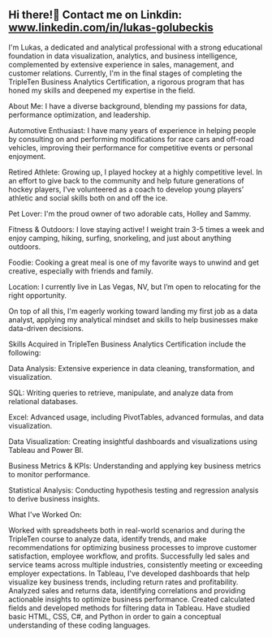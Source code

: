 ## Hi there!👋  Contact me on Linkdin: www.linkedin.com/in/lukas-golubeckis

I'm Lukas, a dedicated and analytical professional with a strong educational foundation in data visualization, analytics, and business intelligence, complemented by extensive experience in sales, management, and customer relations. Currently, I'm in the final stages of completing the TripleTen Business Analytics Certification, a rigorous program that has honed my skills and deepened my expertise in the field.

About Me: I have a diverse background, blending my passions for data, performance optimization, and leadership.

Automotive Enthusiast: I have many years of experience in helping people by consulting on and performing modifications for race cars and off-road vehicles, improving their performance for competitive events or personal enjoyment.

Retired Athlete: Growing up, I played hockey at a highly competitive level. In an effort to give back to the community and help future generations of hockey players, I’ve volunteered as a coach to develop young players’ athletic and social skills both on and off the ice.

Pet Lover: I'm the proud owner of two adorable cats, Holley and Sammy.

Fitness & Outdoors: I love staying active! I weight train 3-5 times a week and enjoy camping, hiking, surfing, snorkeling, and just about anything outdoors.

Foodie: Cooking a great meal is one of my favorite ways to unwind and get creative, especially with friends and family.

Location: I currently live in Las Vegas, NV, but I’m open to relocating for the right opportunity.


On top of all this, I'm eagerly working toward landing my first job as a data analyst, applying my analytical mindset and skills to help businesses make data-driven decisions.

Skills Acquired in TripleTen Business Analytics Certification include the following:

Data Analysis: Extensive experience in data cleaning, transformation, and visualization.

SQL: Writing queries to retrieve, manipulate, and analyze data from relational databases.

Excel: Advanced usage, including PivotTables, advanced formulas, and data visualization.

Data Visualization: Creating insightful dashboards and visualizations using Tableau and Power BI.

Business Metrics & KPIs: Understanding and applying key business metrics to monitor performance.

Statistical Analysis: Conducting hypothesis testing and regression analysis to derive business insights.


What I've Worked On:

Worked with spreadsheets both in real-world scenarios and during the TripleTen course to analyze data, identify trends, and make recommendations for 
optimizing business processes to improve customer satisfaction, employee workflow, and profits.
Successfully led sales and service teams across multiple industries, consistently meeting or exceeding employer expectations.
In Tableau, I've developed dashboards that help visualize key business trends, including return rates and profitability.
Analyzed sales and returns data, identifying correlations and providing actionable insights to optimize business performance.
Created calculated fields and developed methods for filtering data in Tableau.
Have studied basic HTML, CSS, C#, and Python in order to gain a conceptual understanding of these coding languages.


